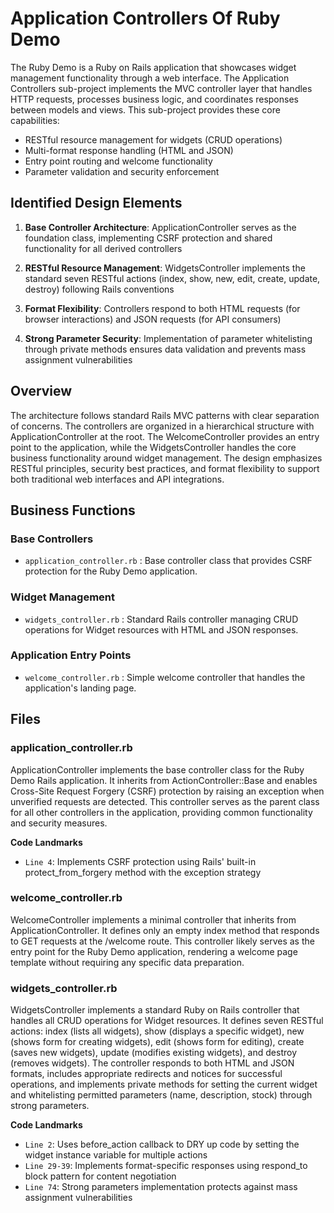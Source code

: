 # Application Controllers Of Ruby Demo

The Ruby Demo is a Ruby on Rails application that showcases widget management functionality through a web interface. The Application Controllers sub-project implements the MVC controller layer that handles HTTP requests, processes business logic, and coordinates responses between models and views. This sub-project provides these core capabilities:

- RESTful resource management for widgets (CRUD operations)
- Multi-format response handling (HTML and JSON)
- Entry point routing and welcome functionality
- Parameter validation and security enforcement

## Identified Design Elements

1. **Base Controller Architecture**: ApplicationController serves as the foundation class, implementing CSRF protection and shared functionality for all derived controllers
   
2. **RESTful Resource Management**: WidgetsController implements the standard seven RESTful actions (index, show, new, edit, create, update, destroy) following Rails conventions

3. **Format Flexibility**: Controllers respond to both HTML requests (for browser interactions) and JSON requests (for API consumers)

4. **Strong Parameter Security**: Implementation of parameter whitelisting through private methods ensures data validation and prevents mass assignment vulnerabilities

## Overview
The architecture follows standard Rails MVC patterns with clear separation of concerns. The controllers are organized in a hierarchical structure with ApplicationController at the root. The WelcomeController provides an entry point to the application, while the WidgetsController handles the core business functionality around widget management. The design emphasizes RESTful principles, security best practices, and format flexibility to support both traditional web interfaces and API integrations.

## Business Functions

### Base Controllers
- `application_controller.rb` : Base controller class that provides CSRF protection for the Ruby Demo application.

### Widget Management
- `widgets_controller.rb` : Standard Rails controller managing CRUD operations for Widget resources with HTML and JSON responses.

### Application Entry Points
- `welcome_controller.rb` : Simple welcome controller that handles the application's landing page.

## Files
### application_controller.rb

ApplicationController implements the base controller class for the Ruby Demo Rails application. It inherits from ActionController::Base and enables Cross-Site Request Forgery (CSRF) protection by raising an exception when unverified requests are detected. This controller serves as the parent class for all other controllers in the application, providing common functionality and security measures.

 **Code Landmarks**
- `Line 4`: Implements CSRF protection using Rails' built-in protect_from_forgery method with the exception strategy
### welcome_controller.rb

WelcomeController implements a minimal controller that inherits from ApplicationController. It defines only an empty index method that responds to GET requests at the /welcome route. This controller likely serves as the entry point for the Ruby Demo application, rendering a welcome page template without requiring any specific data preparation.
### widgets_controller.rb

WidgetsController implements a standard Ruby on Rails controller that handles all CRUD operations for Widget resources. It defines seven RESTful actions: index (lists all widgets), show (displays a specific widget), new (shows form for creating widgets), edit (shows form for editing), create (saves new widgets), update (modifies existing widgets), and destroy (removes widgets). The controller responds to both HTML and JSON formats, includes appropriate redirects and notices for successful operations, and implements private methods for setting the current widget and whitelisting permitted parameters (name, description, stock) through strong parameters.

 **Code Landmarks**
- `Line 2`: Uses before_action callback to DRY up code by setting the widget instance variable for multiple actions
- `Line 29-39`: Implements format-specific responses using respond_to block pattern for content negotiation
- `Line 74`: Strong parameters implementation protects against mass assignment vulnerabilities

[Generated by the Sage AI expert workbench: 2025-03-29 18:36:01  https://sage-tech.ai/workbench]: #